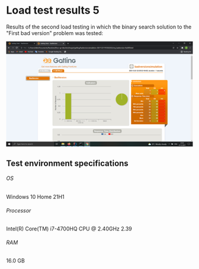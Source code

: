 # Load test results 5

Results of the second load testing in which the binary search solution to the "First bad version" problem was tested:

![Load test result 5](load_test_result2.PNG)

## Test environment specifications
###### OS
Windows 10 Home 21H1
###### Processor
Intel(R) Core(TM) i7-4700HQ CPU @ 2.40GHz   2.39
###### RAM
16.0 GB